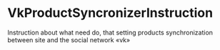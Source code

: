 # VkProductSyncronizerInstruction
Instruction about what need do, that setting products synchronization between site and the social network «vk»
